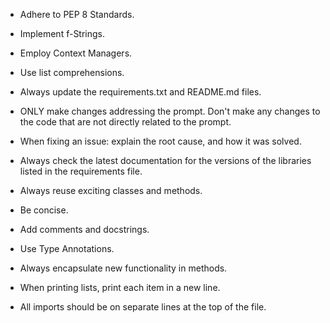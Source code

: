 - Adhere to PEP 8 Standards.

- Implement f-Strings.

- Employ Context Managers.

- Use list comprehensions. 

- Always update the requirements.txt and README.md files.

- ONLY make changes addressing the prompt. 
  Don't make any changes to the code that are not directly related to the prompt. 

- When fixing an issue: explain the root cause, 
  and how it was solved.

- Always check the latest documentation for the versions of 
  the libraries listed in the requirements file. 

- Always reuse exciting classes and methods.

- Be concise.

- Add comments and docstrings.

- Use Type Annotations.

- Always encapsulate new functionality in methods.

- When printing lists, print each item in a new line.

- All imports should be on separate lines at the top of the file.
